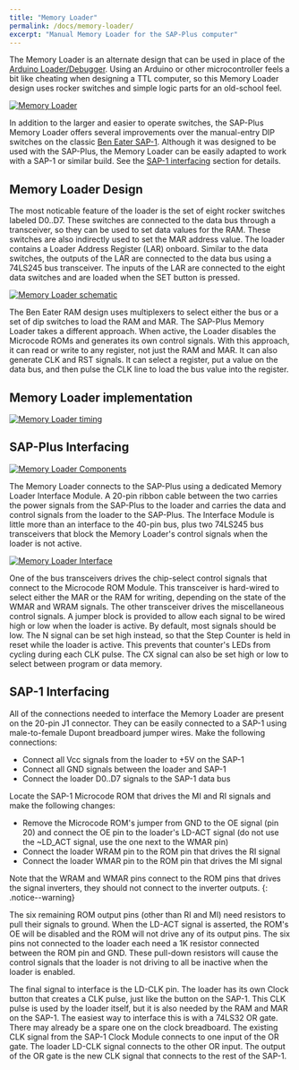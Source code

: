 ```yaml
---
title: "Memory Loader"
permalink: /docs/memory-loader/
excerpt: "Manual Memory Loader for the SAP-Plus computer"
---
```


The Memory Loader is an alternate design that can be used in place of the [Arduino Loader/Debugger](../loader/).  Using an Arduino or other microcontroller feels a bit like cheating when designing a TTL computer, so this Memory Loader design uses rocker switches and simple logic parts for an old-school feel.

[![Memory Loader](../../assets/images/memory-loader-module.jpg "memory loader")](../../assets/images/memory-loader-module.jpg)

In addition to the larger and easier to operate switches, the SAP-Plus Memory Loader offers several improvements over the manual-entry DIP switches on the classic [Ben Eater SAP-1](https://eater.net/8bit/ram).  Although it was designed to be used with the SAP-Plus, the Memory Loader can be easily adapted to work with a SAP-1 or similar build.  See the [SAP-1 interfacing](#sap-1-interfacing) section for details.

## Memory Loader Design

The most noticable feature of the loader is the set of eight rocker switches labeled D0..D7.  These switches are connected to the data bus through a transceiver, so they can be used to set data values for the RAM.  These switches are also indirectly used to set the MAR address value.  The loader contains a Loader Address Register (LAR) onboard.  Similar to the data switches, the outputs of the LAR are connected to the data bus using a 74LS245 bus transceiver.  The inputs of the LAR are connected to the eight data switches and are loaded when the SET button is pressed.



[![Memory Loader schematic](../../assets/images/memory-loader-schematic.png "memory loader schematic")](../../assets/images/memory-loader-schematic.png)

The Ben Eater RAM design uses multiplexers to select either the bus or a set of dip switches to load the RAM and MAR.  The SAP-Plus Memory Loader takes a different approach.  When active, the Loader disables the Microcode ROMs and generates its own control signals.  With this approach, it can read or write to any register, not just the RAM and MAR. It can also generate CLK and RST signals.  It can select a register, put a value on the data bus, and then pulse the CLK line to load the bus value into the register.

## Memory Loader implementation

[![Memory Loader timing](../../assets/images/timing-memory-loader.png "memory loader timing")](../../assets/images/timing-memory-loader.png)

## SAP-Plus Interfacing

[![Memory Loader Components](../../assets/images/memory-loader-components.jpg "memory loader")](../../assets/images/memory-loader-components.jpg)

The Memory Loader connects to the SAP-Plus using a dedicated Memory Loader Interface Module.  A 20-pin ribbon cable between the two carries the power signals from the SAP-Plus to the loader and carries the data and control signals from the loader to the SAP-Plus.  The Interface Module is little more than an interface to the 40-pin bus, plus two 74LS245 bus transceivers that block the Memory Loader's control signals when the loader is not active.

[![Memory Loader Interface](../../assets/images/memory-loader-interface-module.jpg "memory loader")](../../assets/images/memory-loader-interface-module.jpg)

One of the bus transceivers drives the chip-select control signals that connect to the Microcode ROM Module.  This transceiver is hard-wired to select either the MAR or the RAM for writing, depending on the state of the WMAR and WRAM signals.  The other transceiver drives the miscellaneous control signals.  A jumper block is provided to allow each signal to be wired high or low when the loader is active.  By default, most signals should be low.  The N signal can be set high instead, so that the Step Counter is held in reset while the loader is active.  This prevents that counter's LEDs from cycling during each CLK pulse.  The CX signal can also be set high or low to select between program or data memory.

## SAP-1 Interfacing

All of the connections needed to interface the Memory Loader are present on the 20-pin J1 connector.  They can be easily connected to a SAP-1 using male-to-female Dupont breadboard jumper wires.  Make the following connections:

* Connect all Vcc signals from the loader to +5V on the SAP-1
* Connect all GND signals between the loader and SAP-1
* Connect the loader D0..D7 signals to the SAP-1 data bus

Locate the SAP-1 Microcode ROM that drives the MI and RI signals and make the following changes:

* Remove the Microcode ROM's jumper from GND to the OE signal (pin 20) and connect the OE pin to the loader's LD-ACT signal (do not use the ~LD_ACT signal, use the one next to the WMAR pin)
* Connect the loader WRAM pin to the ROM pin that drives the RI signal
* Connect the loader WMAR pin to the ROM pin that drives the MI signal

Note that the WRAM and WMAR pins connect to the ROM pins that drives the signal inverters, they should not connect to the inverter outputs.
{: .notice--warning}

The six remaining ROM output pins (other than RI and MI) need resistors to pull their signals to ground.  When the LD-ACT signal is asserted, the ROM's OE will be disabled and the ROM will not drive any of its output pins.  The six pins not connected to the loader each need a 1K resistor connected between the ROM pin and GND.  These pull-down resistors will cause the control signals that the loader is not driving to all be inactive when the loader is enabled.

The final signal to interface is the LD-CLK pin.  The loader has its own Clock button that creates a CLK pulse, just like the button on the SAP-1.  This CLK pulse is used by the loader itself, but it is also needed by the RAM and MAR on the SAP-1.  The easiest way to interface this is with a 74LS32 OR gate.  There may already be a spare one on the clock breadboard.  The existing CLK signal from the SAP-1 Clock Module connects to one input of the OR gate.  The loader LD-CLK signal connects to the other OR input.  The output of the OR gate is the new CLK signal that connects to the rest of the SAP-1.
